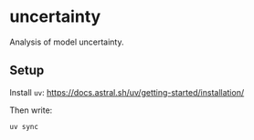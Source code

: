 # uncertainty

Analysis of model uncertainty. 

## Setup
Install `uv`: https://docs.astral.sh/uv/getting-started/installation/

Then write:

```bash
uv sync
```


